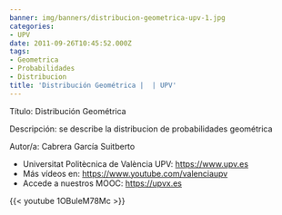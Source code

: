 ```yaml
---
banner: img/banners/distribucion-geometrica-upv-1.jpg
categories:
- UPV
date: 2011-09-26T10:45:52.000Z
tags:
- Geometrica
- Probabilidades
- Distribucion
title: 'Distribución Geométrica |  | UPV'
---
```


Título: Distribución Geométrica

Descripción: se describe la distribucion de probabilidades geométrica 

Autor/a: Cabrera García Suitberto



+ Universitat Politècnica de València UPV: https://www.upv.es
+ Más vídeos en: https://www.youtube.com/valenciaupv
+ Accede a nuestros MOOC: https://upvx.es

{{< youtube 1OBuleM78Mc >}}

